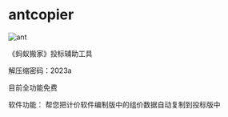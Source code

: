 # antcopier
![ant](https://github.com/tenderoffer/antcopier/assets/140397303/f1ad0500-0870-4b05-a278-b1412e1487de)

《蚂蚁搬家》投标辅助工具

解压缩密码：2023a

目前全功能免费

软件功能：
   帮您把计价软件编制版中的组价数据自动复制到投标版中

   




